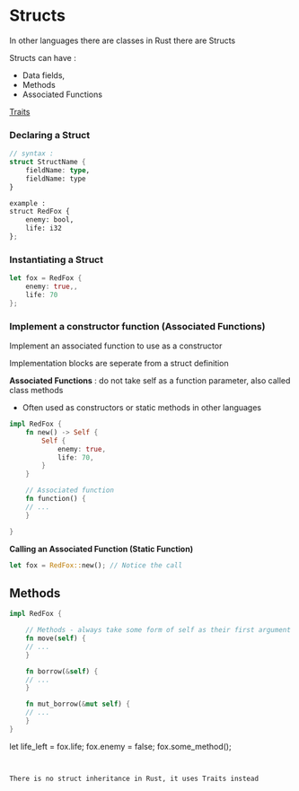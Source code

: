 # Structs
In other languages there are classes in Rust there are Structs

Structs can have :
- Data fields,
- Methods
- Associated Functions

[Traits](Traits)

### Declaring a Struct

```rust
// syntax :
struct StructName {
    fieldName: type,
    fieldName: type
}

example :
struct RedFox {
    enemy: bool,
    life: i32
};
```

###  Instantiating a Struct

```rust
let fox = RedFox {
    enemy: true,,
    life: 70
};
```

### Implement a constructor function (Associated Functions)
Implement an associated function to use as a constructor

Implementation blocks are seperate from a struct definition

**Associated Functions** : do not take self as a function parameter, also called
class methods
- Often used as constructors or static methods in other languages

```rust
impl RedFox {
    fn new() -> Self {
        Self {
            enemy: true,
            life: 70,
        }
    }

    // Associated function
    fn function() {
    // ...
    }

}

```

**Calling an Associated Function (Static Function)**
```rust
let fox = RedFox::new(); // Notice the call
```

## Methods

```rust
impl RedFox {

    // Methods - always take some form of self as their first argument
    fn move(self) {
    // ...
    }

    fn borrow(&self) {
    // ...
    }

    fn mut_borrow(&mut self) {
    // ...
    }
}
```
let life_left = fox.life;
fox.enemy = false;
fox.some_method();
```


There is no struct inheritance in Rust, it uses Traits instead
